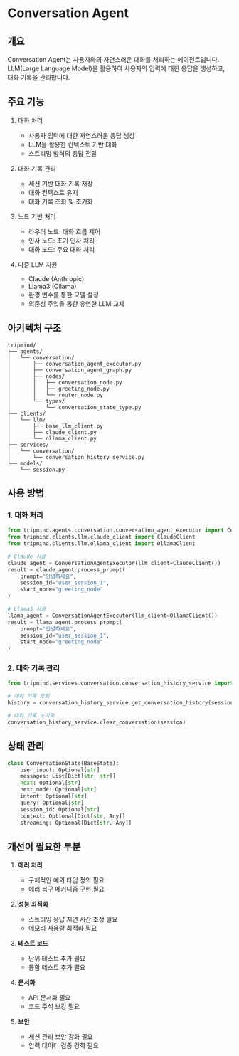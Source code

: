 # Conversation Agent

## 개요

Conversation Agent는 사용자와의 자연스러운 대화를 처리하는 에이전트입니다. LLM(Large Language Model)을 활용하여 사용자의 입력에 대한 응답을 생성하고, 대화 기록을 관리합니다.

## 주요 기능

1. 대화 처리

   - 사용자 입력에 대한 자연스러운 응답 생성
   - LLM을 활용한 컨텍스트 기반 대화
   - 스트리밍 방식의 응답 전달

2. 대화 기록 관리

   - 세션 기반 대화 기록 저장
   - 대화 컨텍스트 유지
   - 대화 기록 조회 및 초기화

3. 노드 기반 처리

   - 라우터 노드: 대화 흐름 제어
   - 인사 노드: 초기 인사 처리
   - 대화 노드: 주요 대화 처리

4. 다중 LLM 지원
   - Claude (Anthropic)
   - Llama3 (Ollama)
   - 환경 변수를 통한 모델 설정
   - 의존성 주입을 통한 유연한 LLM 교체

## 아키텍처 구조

```
tripmind/
├── agents/
│   └── conversation/
│       ├── conversation_agent_executor.py
│       ├── conversation_agent_graph.py
│       ├── nodes/
│       │   ├── conversation_node.py
│       │   ├── greeting_node.py
│       │   └── router_node.py
│       └── types/
│           └── conversation_state_type.py
├── clients/
│   └── llm/
│       ├── base_llm_client.py
│       ├── claude_client.py
│       └── ollama_client.py
├── services/
│   └── conversation/
│       └── conversation_history_service.py
└── models/
    └── session.py
```

## 사용 방법

### 1. 대화 처리

```python
from tripmind.agents.conversation.conversation_agent_executor import ConversationAgentExecutor
from tripmind.clients.llm.claude_client import ClaudeClient
from tripmind.clients.llm.ollama_client import OllamaClient

# Claude 사용
claude_agent = ConversationAgentExecutor(llm_client=ClaudeClient())
result = claude_agent.process_prompt(
    prompt="안녕하세요",
    session_id="user_session_1",
    start_node="greeting_node"
)

# Llama3 사용
llama_agent = ConversationAgentExecutor(llm_client=OllamaClient())
result = llama_agent.process_prompt(
    prompt="안녕하세요",
    session_id="user_session_1",
    start_node="greeting_node"
)
```

### 2. 대화 기록 관리

```python
from tripmind.services.conversation.conversation_history_service import ConversationHistoryService

# 대화 기록 조회
history = conversation_history_service.get_conversation_history(session)

# 대화 기록 초기화
conversation_history_service.clear_conversation(session)
```

## 상태 관리

```python
class ConversationState(BaseState):
    user_input: Optional[str]
    messages: List[Dict[str, str]]
    next: Optional[str]
    next_node: Optional[str]
    intent: Optional[str]
    query: Optional[str]
    session_id: Optional[str]
    context: Optional[Dict[str, Any]]
    streaming: Optional[Dict[str, Any]]
```

## 개선이 필요한 부분

1. **에러 처리**

   - 구체적인 예외 타입 정의 필요
   - 에러 복구 메커니즘 구현 필요

2. **성능 최적화**

   - 스트리밍 응답 지연 시간 조정 필요
   - 메모리 사용량 최적화 필요

3. **테스트 코드**

   - 단위 테스트 추가 필요
   - 통합 테스트 추가 필요

4. **문서화**

   - API 문서화 필요
   - 코드 주석 보강 필요

5. **보안**
   - 세션 관리 보안 강화 필요
   - 입력 데이터 검증 강화 필요
